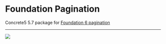 # Foundation Pagination
Concrete5 5.7 package for [Foundation 6 pagination](http://foundation.zurb.com/sites/docs/pagination.html)

---

![](https://cloud.githubusercontent.com/assets/1431100/20388055/66deb2be-acc3-11e6-9b0e-a888c81d7550.png)
